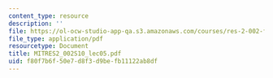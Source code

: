 ```yaml
---
content_type: resource
description: ''
file: https://ol-ocw-studio-app-qa.s3.amazonaws.com/courses/res-2-002-finite-element-procedures-for-solids-and-structures-spring-2010/f80f7b6f50e7d8f3d9befb11122ab8df_MITRES2_002S10_lec05.pdf
file_type: application/pdf
resourcetype: Document
title: MITRES2_002S10_lec05.pdf
uid: f80f7b6f-50e7-d8f3-d9be-fb11122ab8df
---
```

